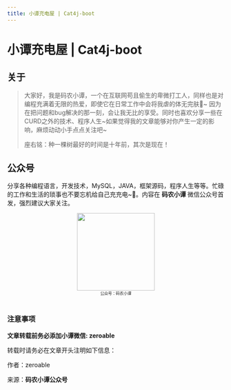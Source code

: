 ```yaml
---
title: 小谭充电屋 | Cat4j-boot
---
```


# 小谭充电屋 | Cat4j-boot

## 关于

  

>大家好，我是码农小谭，一个在互联网苟且偷生的卑微打工人，同样也是对编程充满着无限的热爱，即使它在日常工作中会将我虐的体无完肤🤣~ 因为在把问题和bug解决的那一刻，会让我无比的享受。同时也喜欢分享一些在CURD之外的技术、程序人生~如果觉得我的文章能够对你产生一定的影响，麻烦动动小手点点关注吧~
>
>座右铭：种一棵树最好的时间是十年前，其次是现在！



## 公众号

分享各种编程语言，开发技术，MySQL，JAVA，框架源码，程序人生等等。忙碌的工作和生活的琐事也不要忘机给自己充充电~🔋。内容在 **码农小谭** 微信公众号首发，强烈建议大家关注。

  

<div align="center">
    <img src="https://vkceyugu.cdn.bspapp.com/VKCEYUGU-85560678-a5a7-4ec9-af20-339c9573e9fe/ba1a6204-065f-470a-bff7-684dd97af734.jpg" width="180px">
    <div style="font-size: 9px;">公众号：码农小谭</div>
    <br/>
</div>


### 注意事项

  
**文章转载前务必添加小谭微信: zeroable**  

  
转载时请务必在文章开头注明如下信息：    

作者：zeroable

来源：**码农小谭公众号**